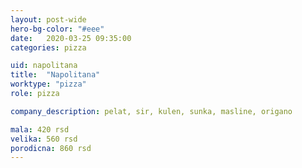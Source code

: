 ```yaml
---
layout: post-wide
hero-bg-color: "#eee"
date:   2020-03-25 09:35:00
categories: pizza

uid: napolitana
title:  "Napolitana"
worktype: "pizza"
role: pizza

company_description: pelat, sir, kulen, sunka, masline, origano

mala: 420 rsd
velika: 560 rsd
porodicna: 860 rsd
---
```

